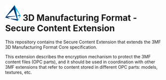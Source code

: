 # ![3mf logo](images/3mf_logo_50px.png) 3D Manufacturing Format - Secure Content Extension

This repository contains the Secure Content Extension that extends the 3MF 3D Manufacturing Format Core specification.

This extension describes the encryption mechanism to protect the 3MF content files (OPC parts), and it should be used in coordination with other 3MF extensions that refer to content stored in different OPC parts: models, textures, etc.
